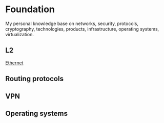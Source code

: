 # Foundation
My personal knowledge base on networks, security, protocols, cryptography, technologies, products, infrastructure, operating systems, virtualization.

## L2
[Ethernet](ethernet.md)

## Routing protocols

## VPN

## Operating systems